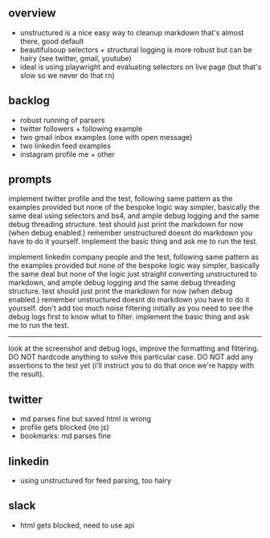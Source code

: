 ## overview

- unstructured is a nice easy way to cleanup markdown that's almost there, good default
- beautifulsoup selectors + structural logging is more robust but can be hairy (see twitter, gmail, youtube)
- ideal is using playwright and evaluating selectors on live page (but that's slow so we never do that rn)

## backlog

- robust running of parsers
- twitter followers + following example
- two gmail inbox examples (one with open message)
- two linkedin feed examples
- instagram profile me + other

## prompts

implement twitter profile and the test, following same pattern as the examples provided but none of the bespoke logic way simpler, basically the same deal using selectors and bs4, and ample debug logging and the same debug threading structure. test should just print the markdown for now (when debug enabled.) remember unstructured doesnt do markdown you have to do it yourself. implement the basic thing and ask me to run the test.

implement linkedin company people and the test, following same pattern as the examples provided but none of the bespoke logic way simpler, basically the same deal but none of the logic just straight converting unstructured to markdown, and ample debug logging and the same debug threading structure. test should just print the markdown for now (when debug enabled.) remember unstructured doesnt do markdown you have to do it yourself. don't add too much noise filtering initially as you need to see the debug logs first to know what to filter. implement the basic thing and ask me to run the test.

---

look at the screenshot and debug logs, improve the formatting and filtering. DO NOT hardcode anything to solve this particular case. DO NOT add any assertions to the test yet (i'll instruct you to do that once we're happy with the result).

## twitter

- md parses fine but saved html is wrong
- profile gets blocked (no js)
- bookmarks: md parses fine

## linkedin

- using unstructured for feed parsing, too hairy

## slack

- html gets blocked, need to use api
